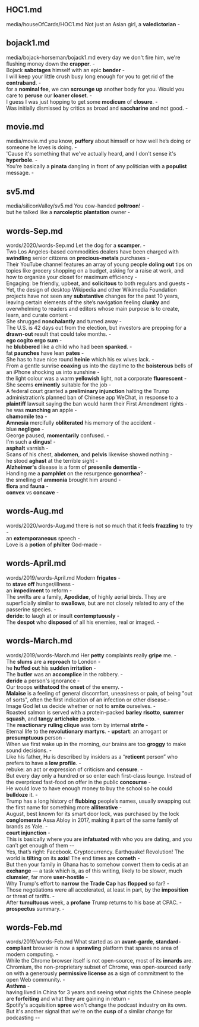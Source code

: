 ## HOC1.md ## 
media/houseOfCards/HOC1.md
Not just an Asian girl, a **valedictorian** -  

## bojack1.md ## 
media/bojack-horseman/bojack1.md
every day we don't fire him, we're flushing money down the **crapper**. -  
Bojack **sabotages** himself with an epic **bender** -  
I will keep your little crush busy long enough for you to get rid of the **contraband**. -  
for a **nominal fee**, we can **scrounge up** another body for you. Would you care to **peruse** our **loaner closet**. -    
I guess I was just hopping to get some **modicum** of **closure**. -  
Was initially dismissed by critics as broad and **saccharine** and not good. -   

## movie.md ## 
media/movie.md
you know, **puffery** about himself or how well he’s doing or someone he loves is doing. -  
'Cause it's something that we've actually heard, and I don't sense it's **hyperbole**. -  
You're basically a **pinata** dangling in front of any politician with a **populist** message. -  

## sv5.md ## 
media/siliconValley/sv5.md
You cow-handed **poltroon**! -  
but he talked like a **narcoleptic** **plantation** owner -  

## words-Sep.md ## 
words/2020/words-Sep.md
Let the dog for a **scamper**. -  
Two Los Angeles-based commodities dealers have been charged with **swindling** senior citizens on **precious-metals** purchases -  
Their YouTube channel features an array of young people **doling out** tips on topics like grocery shopping on a budget, asking for a raise at work, and how to organize your closet for maximum efficiency -  
Engaging: be friendly, upbeat, and **solicitous** to both regulars and guests -  
Yet, the design of desktop Wikipedia and other Wikimedia Foundation projects have not seen any **substantive** changes for the past 10 years, leaving certain elements of the site’s navigation feeling **clunky** and overwhelming to readers and editors whose main purpose is to create, learn, and curate content -  
She shrugged **nonchalantly** and turned away -  
The U.S. is 42 days out from the election, but investors are prepping for a **drawn-out** result that could take months. -  
**ego cogito ergo sum** -  
he **blubbered** like a child who had been **spanked**. -  
fat **paunches** have lean **pates** -  
She has to have nice round **heinie** which his ex wives lack. -  
From a gentle sunrise **coaxing** us into the daytime to the **boisterous** bells of an iPhone shocking us into sunshine -  
the light colour was a warm **yellowish** light, not a corporate **fluorescent** -  
She seems **eminently** suitable for the job -  
A federal court granted a **preliminary injunction** halting the Trump administration’s planned ban of Chinese app WeChat, in response to a **plaintiff** lawsuit saying the ban would harm their First Amendment rights -  
he was **munching** an apple -  
**chamomile** tea -  
**Amnesia** mercifully **obliterated** his memory of the accident -  
blue **negligee** -  
George paused, **momentarily** confused. -  
I'm such a **dingus**! -  
**asphalt** varnish -  
Scans of his chest, **abdomen**, and **pelvis** likewise showed nothing -  
he stood **aghast** at the terrible sight -  
**Alzheimer's** disease is a form of **presenile** **dementia** -  
Handing me a **pamphlet** on the resurgence **gonorrhea**? -  
the smelling of **ammonia** brought him around -  
**flora** and **fauna** -  
**convex** vs **concave** -  

## words-Aug.md ## 
words/2020/words-Aug.md
there is not so much that it feels **frazzling** to try -  
an **extemporaneous** speech -  
Love is a **potion** of **philter** God-made -  

## words-April.md ## 
words/2019/words-April.md
Modern **frigates** -   
to **stave off** hunger/illness -  
an **impediment** to reform -  
The swifts are a family, **Apodidae**, of highly aerial birds. They are superficially similar to **swallows**, but are not closely related to any of the passerine species. -  
**deride**: to laugh at or insult **contemptuously** -  
The **despot** who **disposed** of all his enemies, real or imaged. -  

## words-March.md ## 
words/2019/words-March.md
Her **petty** complaints really **gripe** me. -  
The **slums** are a **reproach** to London -   
he **huffed out** his **sudden irritation** -  
The **butler** was an **accomplice** in the robbery. -  
**deride** a person's ignorance -  
Our troops **withstood** the **onset** of the enemy. -  
**Malaise** is a feeling of general discomfort, uneasiness or pain, of being "out of sorts", often the first indication of an infection or other disease.-   
Image God let us decide whether or not to **smite** ourselves. -   
Roasted salmon is served with a protein-packed **barley** **risotto**, **summer squash**, and **tangy** **artichoke** **pesto**. -  
The **reactionary** **ruling clique** was torn by internal **strife** -  
Eternal life to the **revolutionary** **martyrs**.  - 
**upstart**: an arrogant or **presumptuous** person -  
When we first wake up in the morning, our brains are too **groggy** to make sound decisions. -  
Like his father, Hu is described by insiders as a “**reticent** person” who prefers to have a **low profile**. -  
rebuke: an act or expression of criticism and **censure**. -  
But every day only a hundred or so enter each first-class lounge. Instead of the overpriced fast-food on offer in the public **concourse** -  
He would love to have enough money to buy the school so he could **bulldoze** it. -  
Trump has a long history of **flubbing** people’s names, usually swapping out the first name for something more **alliterative** -  
August, best known for its smart door lock, was purchased by the lock **conglomerate** Assa Abloy in 2017, making it part of the same family of brands as Yale. -  
**court injunction** -  
This is basically where you are **infatuated** with who you are dating, and you can’t get enough of them --  
Yes, that’s right: Facebook. Cryptocurrency. Earthquake! Revolution! The world is **tilting** on its **axis**! The end times are **cometh** -  
But then your family in Ghana has to somehow convert them to cedis at an **exchange** — a task which is, as of this writing, likely to be slower, much **clumsier**, far more **user-hostile** -  
Why Trump's effort to **narrow** the **Trade Cap** has **flopped** so far? -  
Those negotiations were all accelerated, at least in part, by the **imposition** or threat of tariffs. -  
After **tumultuous** week, a **profane** Trump returns to his base at CPAC. -  
**prospectus** summary. -  

## words-Feb.md ## 
words/2019/words-Feb.md
What started as an **avant-garde**, **standard-compliant** browser is now a **sprawling** platform that spares no area of modern computing. -   
While the Chrome browser itself is not open-source, most of its **innards** are. Chromium, the non-proprietary subset of Chrome, was open-sourced early on with a generously **permissive license** as a sign of commitment to the open Web community. -  
**Asthma** -  
having lived in China for 3 years and seeing what rights the Chinese people are **forfeiting** and what they are gaining in return -  
Spotify's acquisition **spree** won't change the podcast industry on its own. But it's another signal that we're on the **cusp** of a similar change for podcasting --   
